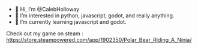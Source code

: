 - 👋 Hi, I’m @CalebHolloway
- 👀 I’m interested in python, javascript, godot, and really anything.
- 🌱 I’m currently learning javascript and godot.

Check out my game on steam : https://store.steampowered.com/app/1902350/Polar_Bear_Riding_A_Ninja/

<!---
SagaGhost/SagaGhost is a ✨ special ✨ repository because its `README.md` (this file) appears on your GitHub profile.
You can click the Preview link to take a look at your changes.
--->
